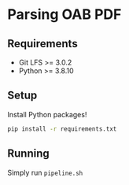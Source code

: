 # Parsing OAB PDF

## Requirements

* Git LFS >= 3.0.2
* Python >= 3.8.10

## Setup

Install Python packages!

```sh
pip install -r requirements.txt
```

## Running

Simply run `pipeline.sh`
